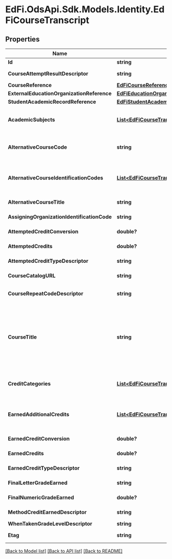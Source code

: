 # EdFi.OdsApi.Sdk.Models.Identity.EdFiCourseTranscript
## Properties

Name | Type | Description | Notes
------------ | ------------- | ------------- | -------------
**Id** | **string** |  | [optional] 
**CourseAttemptResultDescriptor** | **string** | The result from the student&#39;s attempt to take the course, for example:         Pass         Fail         Incomplete         Withdrawn. | 
**CourseReference** | [**EdFiCourseReference**](EdFiCourseReference.md) |  | 
**ExternalEducationOrganizationReference** | [**EdFiEducationOrganizationReference**](EdFiEducationOrganizationReference.md) |  | [optional] 
**StudentAcademicRecordReference** | [**EdFiStudentAcademicRecordReference**](EdFiStudentAcademicRecordReference.md) |  | 
**AcademicSubjects** | [**List&lt;EdFiCourseTranscriptAcademicSubject&gt;**](EdFiCourseTranscriptAcademicSubject.md) | An unordered collection of courseTranscriptAcademicSubjects. The subject area for the course transcript credits awarded in the course transcript. | [optional] 
**AlternativeCourseCode** | **string** | The local code assigned by the school that identifies the course offering, the code from an external educational organization, or other alternate course code. | [optional] 
**AlternativeCourseIdentificationCodes** | [**List&lt;EdFiCourseTranscriptAlternativeCourseIdentificationCode&gt;**](EdFiCourseTranscriptAlternativeCourseIdentificationCode.md) | An unordered collection of courseTranscriptAlternativeCourseIdentificationCodes. The code that identifies the course, course offering, the code from an external educational organization, or other alternate course code. | [optional] 
**AlternativeCourseTitle** | **string** | The descriptive name given to a course of study offered in the school, if different from the CourseTitle. | [optional] 
**AssigningOrganizationIdentificationCode** | **string** | The organization code or name assigning the course identification code. | [optional] 
**AttemptedCreditConversion** | **double?** | Conversion factor that when multiplied by the number of credits is equivalent to Carnegie units. | [optional] 
**AttemptedCredits** | **double?** | The value of credits or units of value awarded for the completion of a course. | [optional] 
**AttemptedCreditTypeDescriptor** | **string** | The type of credits or units of value awarded for the completion of a course. | [optional] 
**CourseCatalogURL** | **string** | The URL for the course catalog that defines the course identification code. | [optional] 
**CourseRepeatCodeDescriptor** | **string** | Indicates that an academic course has been repeated by a student and how that repeat is to be computed in the student&#39;s academic grade average. | [optional] 
**CourseTitle** | **string** | The descriptive name given to a course of study offered in a school or other institution or organization. In departmentalized classes at the elementary, secondary, and postsecondary levels (and for staff development activities), this refers to the name by which a course is identified (e.g., American History, English III). For elementary and other non-departmentalized classes, it refers to any portion of the instruction for which a grade or report is assigned (e.g., reading, composition, spelling, language arts). | [optional] 
**CreditCategories** | [**List&lt;EdFiCourseTranscriptCreditCategory&gt;**](EdFiCourseTranscriptCreditCategory.md) | An unordered collection of courseTranscriptCreditCategories. A categorization for the course transcript credits awarded in the course transcript. | [optional] 
**EarnedAdditionalCredits** | [**List&lt;EdFiCourseTranscriptEarnedAdditionalCredits&gt;**](EdFiCourseTranscriptEarnedAdditionalCredits.md) | An unordered collection of courseTranscriptEarnedAdditionalCredits. The number of additional credits a student attempted and could earn for successfully completing a given course (e.g., dual credit, AP, IB). | [optional] 
**EarnedCreditConversion** | **double?** | Conversion factor that when multiplied by the number of credits is equivalent to Carnegie units. | [optional] 
**EarnedCredits** | **double?** | The value of credits or units of value awarded for the completion of a course. | 
**EarnedCreditTypeDescriptor** | **string** | The type of credits or units of value awarded for the completion of a course. | [optional] 
**FinalLetterGradeEarned** | **string** | The final indicator of student performance in a class as submitted by the instructor. | [optional] 
**FinalNumericGradeEarned** | **double?** | The final indicator of student performance in a class as submitted by the instructor. | [optional] 
**MethodCreditEarnedDescriptor** | **string** | The method the credits were earned (e.g., Classroom, Examination, Transfer). | [optional] 
**WhenTakenGradeLevelDescriptor** | **string** | Student&#39;s grade level at time of course. | [optional] 
**Etag** | **string** | A unique system-generated value that identifies the version of the resource. | [optional] 

[[Back to Model list]](../README.md#documentation-for-models) [[Back to API list]](../README.md#documentation-for-api-endpoints) [[Back to README]](../README.md)

